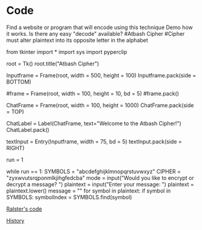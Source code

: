 # Code
Find a website or program that will encode using this technique Demo how it works. Is there any easy "decode" available? #Atbash Cipher #Cipher must alter plaintext into its opposite letter in the alphabet

from tkinter import * import sys import pyperclip

root = Tk() root.title("Atbash Cipher")

Inputframe = Frame(root, width = 500, height = 100) Inputframe.pack(side = BOTTOM)

#frame = Frame(root, width = 100, height = 10, bd = 5) #frame.pack()

ChatFrame = Frame(root, width = 100, height = 1000) ChatFrame.pack(side = TOP)

ChatLabel = Label(ChatFrame, text="Welcome to the Atbash Cipher!") ChatLabel.pack()

textInput = Entry(Inputframe, width = 75, bd = 5) textInput.pack(side = RIGHT)

run = 1

while run == 1: SYMBOLS = "abcdefghijklmnopqrstuvwxyz" CIPHER = "zyxwvutsrqponmlkjihgfedcba" mode = input("Would you like to encrypt or decrypt a message? ") plaintext = input("Enter your message: ") plaintext = plaintext.lower() message = "" for symbol in plaintext: if symbol in SYMBOLS: symbolIndex = SYMBOLS.find(symbol)


[Ralster's code](https://github.com/EPHS-CyberSecurity-2020-Hour3/CipherProject/blob/atbashcipher/atbashCipher.py)

[History](https://github.com/EPHS-CyberSecurity-2020-Hour3/CipherProject/blob/atbashcipher/history.md)
